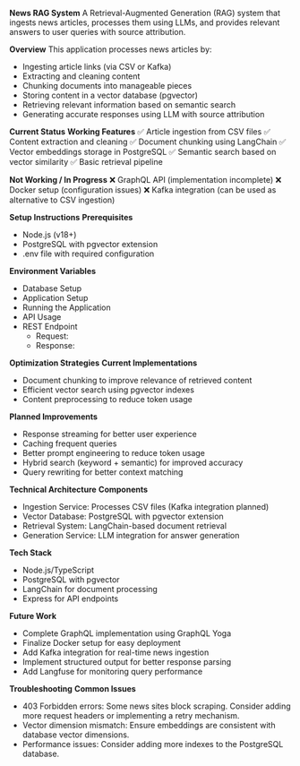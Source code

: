 **News RAG System**
A Retrieval-Augmented Generation (RAG) system that ingests news articles, processes them using LLMs, and provides relevant answers to user queries with source attribution.

**Overview**
This application processes news articles by:
- Ingesting article links (via CSV or Kafka)
- Extracting and cleaning content
- Chunking documents into manageable pieces
- Storing content in a vector database (pgvector)
- Retrieving relevant information based on semantic search
- Generating accurate responses using LLM with source attribution

**Current Status**
**Working Features**
✅ Article ingestion from CSV files
✅ Content extraction and cleaning
✅ Document chunking using LangChain
✅ Vector embeddings storage in PostgreSQL
✅ Semantic search based on vector similarity
✅ Basic retrieval pipeline

**Not Working / In Progress**
❌ GraphQL API (implementation incomplete)
❌ Docker setup (configuration issues)
❌ Kafka integration (can be used as alternative to CSV ingestion)

**Setup Instructions**
**Prerequisites**
- Node.js (v18+)
- PostgreSQL with pgvector extension
- .env file with required configuration

**Environment Variables**
- Database Setup
- Application Setup
- Running the Application
- API Usage
- REST Endpoint
  - Request:
  - Response:

**Optimization Strategies**
**Current Implementations**
- Document chunking to improve relevance of retrieved content
- Efficient vector search using pgvector indexes
- Content preprocessing to reduce token usage

**Planned Improvements**
- Response streaming for better user experience
- Caching frequent queries
- Better prompt engineering to reduce token usage
- Hybrid search (keyword + semantic) for improved accuracy
- Query rewriting for better context matching

**Technical Architecture**
**Components**
- Ingestion Service: Processes CSV files (Kafka integration planned)
- Vector Database: PostgreSQL with pgvector extension
- Retrieval System: LangChain-based document retrieval
- Generation Service: LLM integration for answer generation

**Tech Stack**
- Node.js/TypeScript
- PostgreSQL with pgvector
- LangChain for document processing
- Express for API endpoints

**Future Work**
- Complete GraphQL implementation using GraphQL Yoga
- Finalize Docker setup for easy deployment
- Add Kafka integration for real-time news ingestion
- Implement structured output for better response parsing
- Add Langfuse for monitoring query performance

**Troubleshooting**
**Common Issues**
- 403 Forbidden errors: Some news sites block scraping. Consider adding more request headers or implementing a retry mechanism.
- Vector dimension mismatch: Ensure embeddings are consistent with database vector dimensions.
- Performance issues: Consider adding more indexes to the PostgreSQL database.
